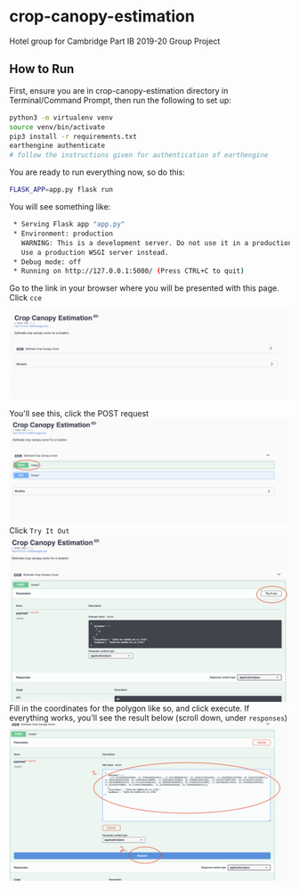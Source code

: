 # crop-canopy-estimation
Hotel group for Cambridge Part IB 2019-20 Group Project

## How to Run

First, ensure you are in crop-canopy-estimation directory in Terminal/Command Prompt, then run the following to set up:

```bash
python3 -m virtualenv venv
source venv/bin/activate
pip3 install -r requirements.txt
earthengine authenticate
# follow the instructions given for authentication of earthengine
```

You are ready to run everything now, so do this:

```bash
FLASK_APP=app.py flask run
```
You will see something like:

```bash
 * Serving Flask app "app.py"
 * Environment: production
   WARNING: This is a development server. Do not use it in a production deployment.
   Use a production WSGI server instead.
 * Debug mode: off
 * Running on http://127.0.0.1:5000/ (Press CTRL+C to quit)
```

Go to the link in your browser where you will be presented with this page. Click `cce`

![](md_images/api1.png)

You'll see this, click the POST request
![](md_images/api2.png)
Click `Try It Out`
![](md_images/api3.png)
Fill in the coordinates for the polygon like so, and click execute. If everything works, you'll see the result below (scroll down, under `responses`)
![](md_images/api4.png)
